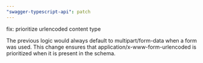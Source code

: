 ```yaml
---
"swagger-typescript-api": patch
---
```


fix: prioritize urlencoded content type

The previous logic would always default to multipart/form-data when a form was used. This change ensures that application/x-www-form-urlencoded is prioritized when it is present in the schema.
